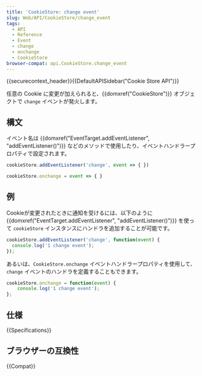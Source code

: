 ```yaml
---
title: 'CookieStore: change event'
slug: Web/API/CookieStore/change_event
tags:
  - API
  - Reference
  - Event
  - change
  - onchange
  - CookieStore
browser-compat: api.CookieStore.change_event
---
```

{{securecontext_header}}{{DefaultAPISidebar("Cookie Store API")}}

任意の Cookie に変更が加えられると、{{domxref("CookieStore")}} オブジェクトで `change` イベントが発火します。

## 構文

イベント名は {{domxref("EventTarget.addEventListener", "addEventListener()")}} などのメソッドで使用したり、イベントハンドラープロパティで設定されます。

```js
cookieStore.addEventListener('change', event => { })

cookieStore.onchange = event => { }
```

## 例

Cookieが変更されたときに通知を受けるには、以下のように {{domxref("EventTarget.addEventListener", "addEventListener()")}} を使って `cookieStore` インスタンスにハンドラを追加することが可能です。

```js
cookieStore.addEventListener('change', function(event) {
  console.log('1 change event');
});
```

あるいは、`CookieStore.onchange` イベントハンドラープロパティを使用して、`change` イベントのハンドラを定義することもできます。

```js
cookieStore.onchange = function(event) {
    console.log('1 change event');
};
```

## 仕様

{{Specifications}}

## ブラウザーの互換性

{{Compat}}

